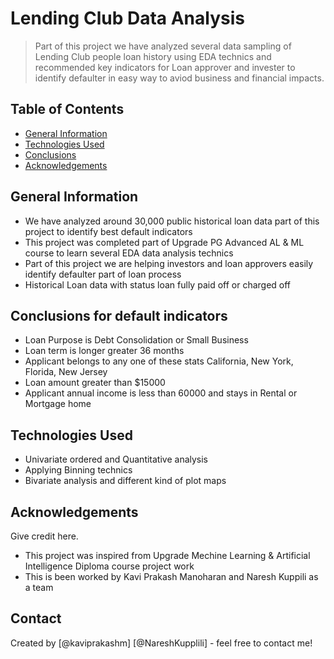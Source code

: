 # Lending Club Data Analysis
> Part of this project we have analyzed several data sampling of Lending Club people loan history using EDA technics and recommended key indicators for Loan approver and invester to identify defaulter in easy way to aviod business and financial impacts.


## Table of Contents
* [General Information](#general-information)
* [Technologies Used](#technologies-used)
* [Conclusions](#conclusions)
* [Acknowledgements](#acknowledgements)

<!-- You can include any other section that is pertinent to your problem -->

## General Information
- We have analyzed around 30,000 public historical loan data part of this project to identify best default indicators
- This project was completed part of Upgrade PG Advanced AL & ML course to learn several EDA data analysis technics
- Part of this project we are helping investors and loan approvers easily identify defaulter part of loan process 
- Historical Loan data with status loan fully paid off or charged off

<!-- You don't have to answer all the questions - just the ones relevant to your project. -->

## Conclusions for default indicators
- Loan Purpose is Debt Consolidation or Small Business
- Loan term is longer greater 36 months
- Applicant belongs to any one of these stats California, New York, Florida, New Jersey
- Loan amount greater than $15000
- Applicant annual income is less than 60000 and stays in Rental or Mortgage home

<!-- You don't have to answer all the questions - just the ones relevant to your project. -->


## Technologies Used
- Univariate ordered and Quantitative analysis
- Applying Binning technics
- Bivariate analysis and different kind of plot maps

<!-- As the libraries versions keep on changing, it is recommended to mention the version of library used in this project -->

## Acknowledgements
Give credit here.
- This project was inspired from Upgrade Mechine Learning & Artificial Intelligence Diploma course project work
- This is been worked by Kavi Prakash Manoharan and Naresh Kuppili as a team


## Contact
Created by [@kaviprakashm] [@NareshKupplili] - feel free to contact me!


<!-- Optional -->
<!-- ## License -->
<!-- This project is open source and available under the [... License](). -->

<!-- You don't have to include all sections - just the one's relevant to your project -->
